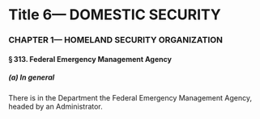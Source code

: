 
# Title 6— DOMESTIC SECURITY
### CHAPTER 1— HOMELAND SECURITY ORGANIZATION
#### § 313. Federal Emergency Management Agency
##### (a) In general

There is in the Department the Federal Emergency Management Agency, headed by an Administrator.
